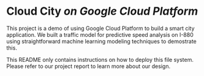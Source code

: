 # Cloud City *on Google Cloud Platform*

This project is a demo of using Google Cloud Platform to build a smart city application. 
We built a traffic model for predictive speed analysis on I-880 using straightforward machine learning modeling techniques to demostrate this. 

This README only contains instructions on how to deploy this file system. 
Please refer to our project report to learn more about our design.
